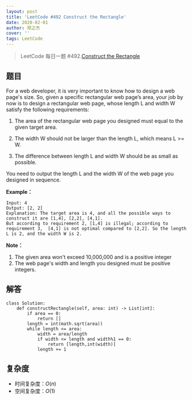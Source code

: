 ```yaml
---
layout: post
title: 'LeetCode #492 Construct the Rectangle'
date: 2020-02-01
author: 郑之杰
cover: ''
tags: LeetCode
---
```


> LeetCode 每日一题 #492.[Construct the Rectangle](https://leetcode-cn.com/problems/construct-the-rectangle/)

## 题目
For a web developer, it is very important to know how to design a web page's size. So, given a specific rectangular web page’s area, your job by now is to design a rectangular web page, whose length L and width W satisfy the following requirements:

1. The area of the rectangular web page you designed must equal to the given target area.

2. The width W should not be larger than the length L, which means L >= W.

3. The difference between length L and width W should be as small as possible.

You need to output the length L and the width W of the web page you designed in sequence.

**Example：**
```
Input: 4
Output: [2, 2]
Explanation: The target area is 4, and all the possible ways to construct it are [1,4], [2,2], [4,1]. 
But according to requirement 2, [1,4] is illegal; according to requirement 3,  [4,1] is not optimal compared to [2,2]. So the length L is 2, and the width W is 2.
```

**Note：**
1. The given area won't exceed 10,000,000 and is a positive integer
2. The web page's width and length you designed must be positive integers.

## 解答
```
class Solution:
    def constructRectangle(self, area: int) -> List[int]:
        if area == 0:
            return []
        length = int(math.sqrt(area))
        while length <= area:
            width = area/length
            if width <= length and width%1 == 0:
                return [length,int(width)]
            length += 1
```

## 复杂度
- 时间复杂度：$O(n)$
- 空间复杂度：$O(1)$